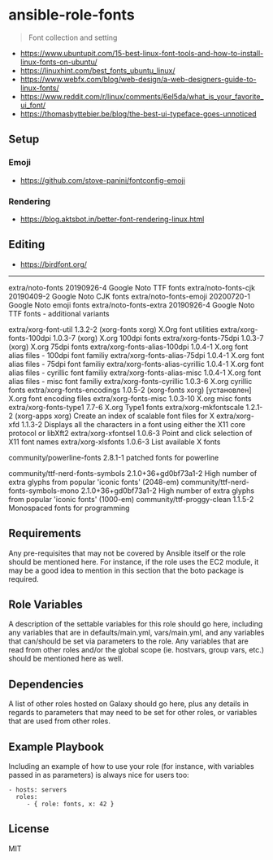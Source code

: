 # ansible-role-fonts

> Font collection and setting

- https://www.ubuntupit.com/15-best-linux-font-tools-and-how-to-install-linux-fonts-on-ubuntu/
- https://linuxhint.com/best_fonts_ubuntu_linux/
- https://www.webfx.com/blog/web-design/a-web-designers-guide-to-linux-fonts/
- https://www.reddit.com/r/linux/comments/6el5da/what_is_your_favorite_ui_font/
- https://thomasbyttebier.be/blog/the-best-ui-typeface-goes-unnoticed

## Setup

### Emoji

- https://github.com/stove-panini/fontconfig-emoji

### Rendering

- https://blog.aktsbot.in/better-font-rendering-linux.html

## Editing

- https://birdfont.org/

---

extra/noto-fonts 20190926-4 Google Noto TTF fonts extra/noto-fonts-cjk 20190409-2 Google Noto CJK fonts
extra/noto-fonts-emoji 20200720-1 Google Noto emoji fonts extra/noto-fonts-extra 20190926-4 Google Noto TTF fonts -
additional variants

extra/xorg-font-util 1.3.2-2 (xorg-fonts xorg) X.Org font utilities extra/xorg-fonts-100dpi 1.0.3-7 (xorg) X.org 100dpi
fonts extra/xorg-fonts-75dpi 1.0.3-7 (xorg) X.org 75dpi fonts extra/xorg-fonts-alias-100dpi 1.0.4-1 X.org font alias
files - 100dpi font familiy extra/xorg-fonts-alias-75dpi 1.0.4-1 X.org font alias files - 75dpi font familiy
extra/xorg-fonts-alias-cyrillic 1.0.4-1 X.org font alias files - cyrillic font familiy extra/xorg-fonts-alias-misc
1.0.4-1 X.org font alias files - misc font familiy extra/xorg-fonts-cyrillic 1.0.3-6 X.org cyrillic fonts
extra/xorg-fonts-encodings 1.0.5-2 (xorg-fonts xorg) [установлен] X.org font encoding files extra/xorg-fonts-misc
1.0.3-10 X.org misc fonts extra/xorg-fonts-type1 7.7-6 X.org Type1 fonts extra/xorg-mkfontscale 1.2.1-2 (xorg-apps xorg)
Create an index of scalable font files for X extra/xorg-xfd 1.1.3-2 Displays all the characters in a font using either
the X11 core protocol or libXft2 extra/xorg-xfontsel 1.0.6-3 Point and click selection of X11 font names
extra/xorg-xlsfonts 1.0.6-3 List available X fonts

community/powerline-fonts 2.8.1-1 patched fonts for powerline

community/ttf-nerd-fonts-symbols 2.1.0+36+gd0bf73a1-2 High number of extra glyphs from popular 'iconic fonts' (2048-em)
community/ttf-nerd-fonts-symbols-mono 2.1.0+36+gd0bf73a1-2 High number of extra glyphs from popular 'iconic fonts'
(1000-em) community/ttf-proggy-clean 1.1.5-2 Monospaced fonts for programming

## Requirements

Any pre-requisites that may not be covered by Ansible itself or the role should be mentioned here. For instance, if the
role uses the EC2 module, it may be a good idea to mention in this section that the boto package is required.

## Role Variables

A description of the settable variables for this role should go here, including any variables that are in
defaults/main.yml, vars/main.yml, and any variables that can/should be set via parameters to the role. Any variables
that are read from other roles and/or the global scope (ie. hostvars, group vars, etc.) should be mentioned here as
well.

## Dependencies

A list of other roles hosted on Galaxy should go here, plus any details in regards to parameters that may need to be set
for other roles, or variables that are used from other roles.

## Example Playbook

Including an example of how to use your role (for instance, with variables passed in as parameters) is always nice for
users too:

    - hosts: servers
      roles:
         - { role: fonts, x: 42 }

## License

MIT
